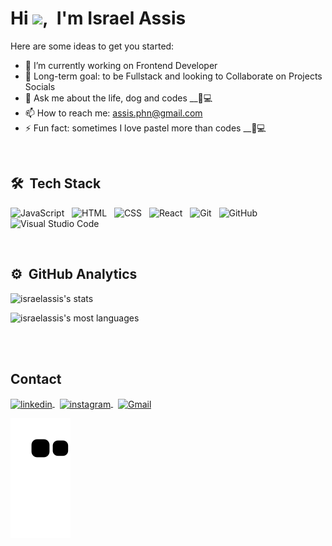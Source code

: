 
<h1 align="left">Hi <img src="https://raw.githubusercontent.com/kaueMarques/kaueMarques/master/hi.gif" height="30px">,&nbsp; I'm Israel Assis</h1>

<!--
**israelassis/israelassis** is a ✨ _special_ ✨ repository because its `README.md` (this file) appears on your GitHub profile.
-->

Here are some ideas to get you started:

- 🔭 I’m currently working on Frontend Developer
- 🌱 Long-term goal: to be Fullstack and looking to Collaborate on Projects Socials
- 💬 Ask me about the life, dog and codes __🐶💻
- 📫 How to reach me: assis.phn@gmail.com
- ⚡ Fun fact: sometimes I love pastel more than codes __🥟💻

<br>

## 🛠 &nbsp;Tech Stack

![JavaScript](https://img.shields.io/badge/-JavaScript-05122A?style=flat&logo=javascript)&nbsp;&nbsp;
![HTML](https://img.shields.io/badge/-HTML-05122A?style=flat&logo=HTML5)&nbsp;&nbsp;
![CSS](https://img.shields.io/badge/-CSS-05122A?style=flat&logo=CSS3&logoColor=1572B6)&nbsp;&nbsp;
![React](https://img.shields.io/badge/-React-05122A?style=flat&logo=react)&nbsp;&nbsp;
![Git](https://img.shields.io/badge/-Git-05122A?style=flat&logo=git)&nbsp;&nbsp;
![GitHub](https://img.shields.io/badge/-GitHub-05122A?style=flat&logo=github)&nbsp;&nbsp;
![Visual Studio Code](https://img.shields.io/badge/-Visual%20Studio%20Code-05122A?style=flat&logo=visual-studio-code&logoColor=007ACC)&nbsp;

<br>

## ⚙️ &nbsp;GitHub Analytics

<p align="left">
<img width="430em" src="https://github-readme-stats.vercel.app/api?username=israelassis&show_icons=true&theme=vision-friendly-dark" alt="israelassis's stats"/><p>
<img width="430em" src="https://github-readme-stats.vercel.app/api/top-langs/?username=israelassis&layout=compact&theme=vision-friendly-dark" alt="israelassis's most languages"/>
</p>


<br><br>

## Contact


<a href="https://linkedin.com/in/israelassis" target="_blank">
  <img align="center" src="https://img.shields.io/badge/-israelassis-05122A?style=flat&logo=linkedin" alt="linkedin"/>
</a>&nbsp;
<a href="https://instagram.com/assis.rael" target="_blank">
 <img align="center" src="https://img.shields.io/badge/-israelassis-05122A?style=flat&logo=instagram" alt="instagram"/>
</a>&nbsp;
<a href="mailto:assis.phn@gmail.com" target="_blank">
 <img align="center" src="https://img.shields.io/badge/-assis.phn-05122A?style=flat&logo=gmail" alt="Gmail"/>
</a>

  
![Snake animation](https://github.com/israelassis/israelassis/blob/output/github-contribution-grid-snake.svg)
  
